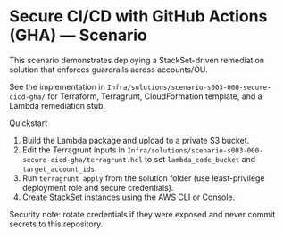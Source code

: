 # Secure CI/CD with GitHub Actions (GHA) — Scenario

This scenario demonstrates deploying a StackSet-driven remediation solution that enforces guardrails across accounts/OU.

See the implementation in `Infra/solutions/scenario-s003-000-secure-cicd-gha/` for Terraform, Terragrunt, CloudFormation template, and a Lambda remediation stub.

Quickstart

1. Build the Lambda package and upload to a private S3 bucket.
2. Edit the Terragrunt inputs in `Infra/solutions/scenario-s003-000-secure-cicd-gha/terragrunt.hcl` to set `lambda_code_bucket` and `target_account_ids`.
3. Run `terragrunt apply` from the solution folder (use least-privilege deployment role and secure credentials).
4. Create StackSet instances using the AWS CLI or Console.

Security note: rotate credentials if they were exposed and never commit secrets to this repository.
